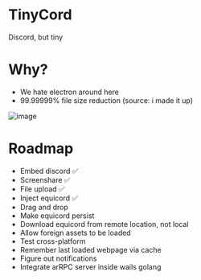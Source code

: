 # TinyCord
Discord, but tiny

# Why?
- We hate electron around here
- 99.99999% file size reduction (source: i made it up)

![image](https://github.com/user-attachments/assets/255abd07-23ae-478a-9e81-e6ac268b8a0b)

# Roadmap
- Embed discord ✅
- Screenshare ✅
- File upload ✅
- Inject equicord ✅
- Drag and drop
- Make equicord persist
- Download equicord from remote location, not local
- Allow foreign assets to be loaded
- Test cross-platform
- Remember last loaded webpage via cache
- Figure out notifications
- Integrate arRPC server inside wails golang

